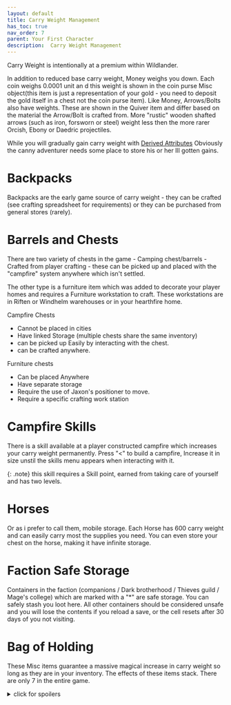 ```yaml
---
layout: default
title: Carry Weight Management
has_toc: true
nav_order: 7
parent: Your First Character
description:  Carry Weight Management
---
```


Carry Weight is intentionally at a premium within Wildlander. 

In addition to reduced base carry weight, Money weighs you down. Each coin weighs 0.0001 unit an d this weight is shown in the coin purse Misc object(this item is just a representation of your gold - you need to deposit the gold itself in a chest not the coin purse item). Like Money, Arrows/Bolts also have weights. These are shown in the Quiver item and differ based on the material the Arrow/Bolt is crafted from. More "rustic" wooden shafted arrows (such as iron, forsworn or steel) weight less then the more rarer Orcish, Ebony or Daedric projectiles.

While you will gradually gain carry weight with [Derived Attributes](/06-MechanicsAnaylsis/DA/) Obviously the canny adventurer needs some place to store his or her Ill gotten gains.

# Backpacks

Backpacks are the early game source of carry weight - they can be crafted (see crafting spreadsheet for requirements) or they can be purchased from general stores (rarely).

# Barrels and Chests

There are two variety of chests in the game - Camping chest/barrels - Crafted from player crafting - these can be picked up and placed with the "campfire" system anywhere which isn't settled.

The other type is a furniture item which was added to decorate your player homes and requires a Furniture workstation to craft. These workstations are in Riften or Windhelm warehouses or in your hearthfire home.

Campfire Chests
* Cannot be placed in cities
* Have linked Storage (multiple chests share the same inventory)
* can be picked up Easily by interacting with the chest.
* can be crafted anywhere.

Furniture chests
* Can be placed Anywhere
* Have separate storage 
* Require the use of Jaxon's positioner to move.
* Require a specific crafting work station


# Campfire Skills

There is a skill available at a player constructed campfire which increases your carry weight permanently. Press "<" to build a campfire, Increase it in size unstil the skills menu appears when interacting with it. 

{: .note}
this skill requires a Skill point, earned from taking care of yourself and has two levels.

# Horses

Or as i prefer to call them, mobile storage. Each Horse has 600 carry weight and can easily carry most the supplies you need. You can even store your chest on the horse, making it have infinite storage.

# Faction Safe Storage

Containers in the faction (companions / Dark brotherhood / Thieves guild / Mage's college) which are marked with a "*" are safe storage. You can safely stash you loot here. All other containers should be considered unsafe and you will lose the contents if you reload a save, or the cell resets after 30 days of you not visiting.

# Bag of Holding

These Misc items guarantee a massive magical increase in carry weight so long as they are in your inventory. The effects of these items stack. There are only 7 in the entire game.

<details>
<summary> click for spoilers </summary>

<ol>
	<li>Mehrunes Shrine</li>
	<li>Thoroughfare of the Labyrinthian - On a bookshelf</li>
	<li>Ysgramor’s Tomb</li>
	<li>Twilight Sepulchre - Statue of Nocturnal loot room right before you return the skeleton key and unlock nightingale powers</li>
	<li>Soul Carin’s Boneyard - Near where you find Valerica</li>
	<li>One on Nahkriin, who guards Alduin’s portal to Sovengardge</li>
	<li>Black Book: The Sallow Reagent - In a side room towards the end of the book</li>
</ol>

</details>


